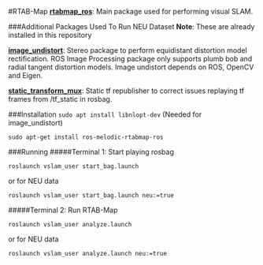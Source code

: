 #RTAB-Map
[**rtabmap_ros**](https://github.com/introlab/rtabmap_ros): Main package used for performing visual SLAM.

###Additional Packages Used To Run NEU Dataset
**Note**: These are already installed in this repository

[**image_undistort**](https://github.com/ethz-asl/image_undistort): Stereo package to perform equidistant distortion
model rectification. ROS Image Processing package only supports plumb bob and radial tangent distortion models. Image 
undistort depends on ROS, OpenCV and Eigen.

[**static_transform_mux**](https://github.com/tradr-project/static_transform_mux): Static tf republisher to correct
issues replaying tf frames from /tf_static in rosbag.

###Installation
`sudo apt install libnlopt-dev` (Needed for image_undistort)

`sudo apt-get install ros-melodic-rtabmap-ros`

###Running
#####Terminal 1: Start playing rosbag

`roslaunch vslam_user start_bag.launch`

or for NEU data

`roslaunch vslam_user start_bag.launch neu:=true`

#####Terminal 2: Run RTAB-Map

`roslaunch vslam_user analyze.launch`

or for NEU data

`roslaunch vslam_user analyze.launch neu:=true`


